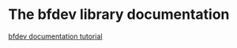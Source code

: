 # The bfdev library documentation

[bfdev documentation tutorial](https://openbfdev.github.io/bfdev-docs)
